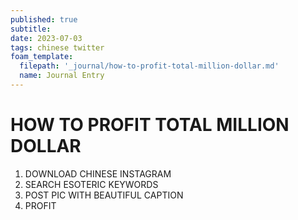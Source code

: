 ```yaml
---
published: true
subtitle:
date: 2023-07-03
tags: chinese twitter
foam_template:
  filepath: '_journal/how-to-profit-total-million-dollar.md'
  name: Journal Entry
---
```


# HOW TO PROFIT TOTAL MILLION DOLLAR

1. DOWNLOAD CHINESE INSTAGRAM
2. SEARCH ESOTERIC KEYWORDS
3. POST PIC WITH BEAUTIFUL CAPTION
4. PROFIT
